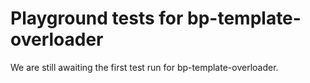 # Playground tests for bp-template-overloader
We are still awaiting the first test run for bp-template-overloader.
